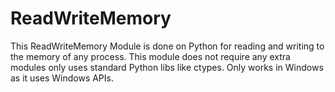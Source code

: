 # ReadWriteMemory

This ReadWriteMemory Module is done on Python for reading and writing to the memory of any process. This module does not require any extra modules only uses standard Python libs like ctypes. Only works in Windows as it uses Windows APIs.
